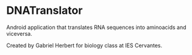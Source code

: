 # DNATranslator
Android application that translates RNA sequences into aminoacids and viceversa.

Created by Gabriel Herbert for biology class at IES Cervantes.
